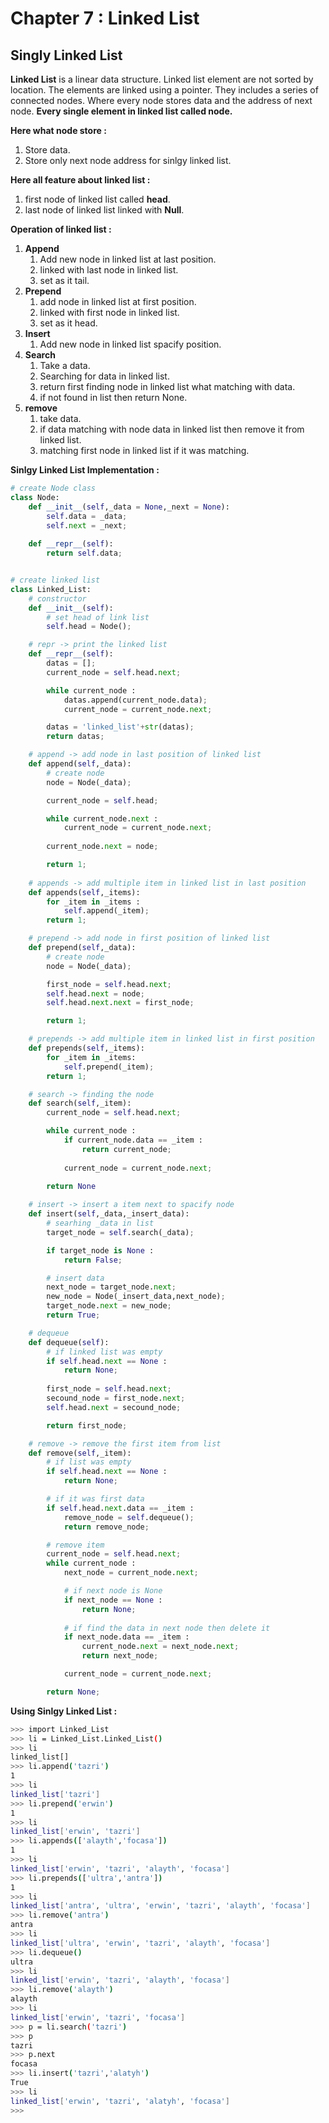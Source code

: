 Chapter 7 : Linked List
=======================


## Singly Linked List 
**Linked List** is a linear data structure. Linked list element are not sorted by location. The elements are linked using a pointer. They includes a series of connected nodes. Where every node stores data and the address of next node. **Every single element in linked list called node.**

**Here what node store :**
1. Store data. 
1. Store only next node address for sinlgy linked list.

**Here all feature about linked list :**
1. first node of linked list called **head**.
1. last node of linked list linked with **Null**.


**Operation of linked list :**
1. **Append**
    1. Add new node in linked list at last position. 
    1. linked with last node in linked list.
    1. set as it tail. 
2. **Prepend**
    1. add node in linked list at first position.
    1. linked with first node in linked list.
    1. set as it head.
3. **Insert**
    1. Add new node in linked list spacify position.
4. **Search**
    1. Take a data.
    1. Searching for data in linked list.
    1. return first finding node in linked list what matching with data.
    1. if not found in list then return None.
5. **remove**
    1. take data.
    1. if data matching with node data in linked list then remove it from linked list.
    1. matching first node in linked list if it was matching. 

**Sinlgy Linked List Implementation :**
```python
# create Node class
class Node:
    def __init__(self,_data = None,_next = None):
        self.data = _data;
        self.next = _next;
    
    def __repr__(self):
        return self.data;


# create linked list 
class Linked_List:
    # constructor 
    def __init__(self):
        # set head of link list
        self.head = Node();

    # repr -> print the linked list
    def __repr__(self):
        datas = [];
        current_node = self.head.next;

        while current_node :
            datas.append(current_node.data);
            current_node = current_node.next;

        datas = 'linked_list'+str(datas);
        return datas;

    # append -> add node in last position of linked list
    def append(self,_data):
        # create node 
        node = Node(_data);

        current_node = self.head;

        while current_node.next :
            current_node = current_node.next;
        
        current_node.next = node;

        return 1;
    
    # appends -> add multiple item in linked list in last position
    def appends(self,_items):
        for _item in _items :
            self.append(_item);
        return 1;

    # prepend -> add node in first position of linked list
    def prepend(self,_data):
        # create node
        node = Node(_data);

        first_node = self.head.next;
        self.head.next = node;
        self.head.next.next = first_node;

        return 1;

    # prepends -> add multiple item in linked list in first position
    def prepends(self,_items):
        for _item in _items:
            self.prepend(_item);
        return 1;

    # search -> finding the node
    def search(self,_item):
        current_node = self.head.next;

        while current_node :
            if current_node.data == _item :
                return current_node;
            
            current_node = current_node.next;
        
        return None

    # insert -> insert a item next to spacify node
    def insert(self,_data,_insert_data):
        # searhing _data in list
        target_node = self.search(_data);

        if target_node is None :
            return False;

        # insert data
        next_node = target_node.next;
        new_node = Node(_insert_data,next_node);
        target_node.next = new_node;
        return True;

    # dequeue
    def dequeue(self):
        # if linked list was empty
        if self.head.next == None :
            return None;
        
        first_node = self.head.next;
        secound_node = first_node.next;
        self.head.next = secound_node;

        return first_node;

    # remove -> remove the first item from list
    def remove(self,_item):
        # if list was empty
        if self.head.next == None :
            return None;

        # if it was first data
        if self.head.next.data == _item :
            remove_node = self.dequeue();
            return remove_node;

        # remove item 
        current_node = self.head.next;
        while current_node :
            next_node = current_node.next;

            # if next node is None
            if next_node == None :
                return None;
            
            # if find the data in next node then delete it
            if next_node.data == _item :
                current_node.next = next_node.next;
                return next_node;

            current_node = current_node.next;

        return None;
```

**Using Sinlgy Linked List :**
```bash
>>> import Linked_List
>>> li = Linked_List.Linked_List()
>>> li
linked_list[]
>>> li.append('tazri')
1
>>> li
linked_list['tazri']
>>> li.prepend('erwin')
1
>>> li
linked_list['erwin', 'tazri']
>>> li.appends(['alayth','focasa'])
1
>>> li
linked_list['erwin', 'tazri', 'alayth', 'focasa']
>>> li.prepends(['ultra','antra'])
1
>>> li
linked_list['antra', 'ultra', 'erwin', 'tazri', 'alayth', 'focasa']
>>> li.remove('antra')
antra
>>> li
linked_list['ultra', 'erwin', 'tazri', 'alayth', 'focasa']
>>> li.dequeue()
ultra
>>> li
linked_list['erwin', 'tazri', 'alayth', 'focasa']
>>> li.remove('alayth')
alayth
>>> li
linked_list['erwin', 'tazri', 'focasa']
>>> p = li.search('tazri')
>>> p
tazri
>>> p.next
focasa
>>> li.insert('tazri','alatyh')
True
>>> li
linked_list['erwin', 'tazri', 'alatyh', 'focasa']
>>> 
```